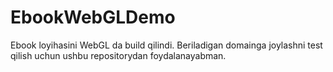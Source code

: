 # EbookWebGLDemo
Ebook loyihasini WebGL da build qilindi. Beriladigan domainga joylashni test qilish uchun ushbu repositorydan foydalanayabman.
